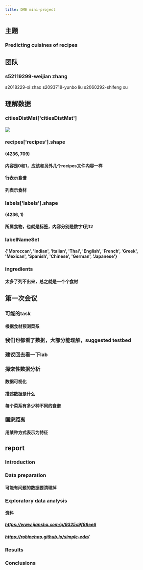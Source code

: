 ```yaml
---
title: DME mini-project
---
```


## 主题
### Predicting cuisines of recipes
## 团队
### s52119299-weijian zhang
 s2018229-xi zhao
 s2093718-yunbo liu
 s2060292-shifeng xu
## 理解数据
### citiesDistMat['citiesDistMat']
#### ![](https://gitee.com/zhang-weijian-97/pic-go-bed/raw/master/assets/20210316220014.png)
### recipes['recipes'].shape
#### (4236, 709)
#### 内容是0和1，应该和另外几个recipes文件内容一样
#### 行表示食谱
#### 列表示食材
### labels['labels'].shape
#### (4236, 1)
#### 所属食物，也就是标签，内容分别是数字1到12
### labelNameSet
#### {'Moroccan', 'Indian', 'Italian', 'Thai', 'English', 'French', 'Greek', 'Mexican', 'Spanish', 'Chinese', 'German', 'Japanese'}
### ingredients
#### 太多了列不出来，总之就是一个个食材
## 第一次会议
### 可能的task
#### 根据食材预测菜系
### 我们也都看了数据，大部分能理解，suggested testbed
### 建议回去看一下lab
### 探索性数据分析
#### 数据可视化
#### 描述数据是什么
#### 每个菜系有多少种不同的食谱
### 国家距离
#### 用某种方式表示为特征
## report
### Introduction
### Data preparation
#### 可能有问题的数据要清理掉
### Exploratory data analysis
#### 资料
##### https://www.jianshu.com/p/9325c9f88ee6
##### https://robinchao.github.io/simple-eda/
### Results
####
### Conclusions
####
